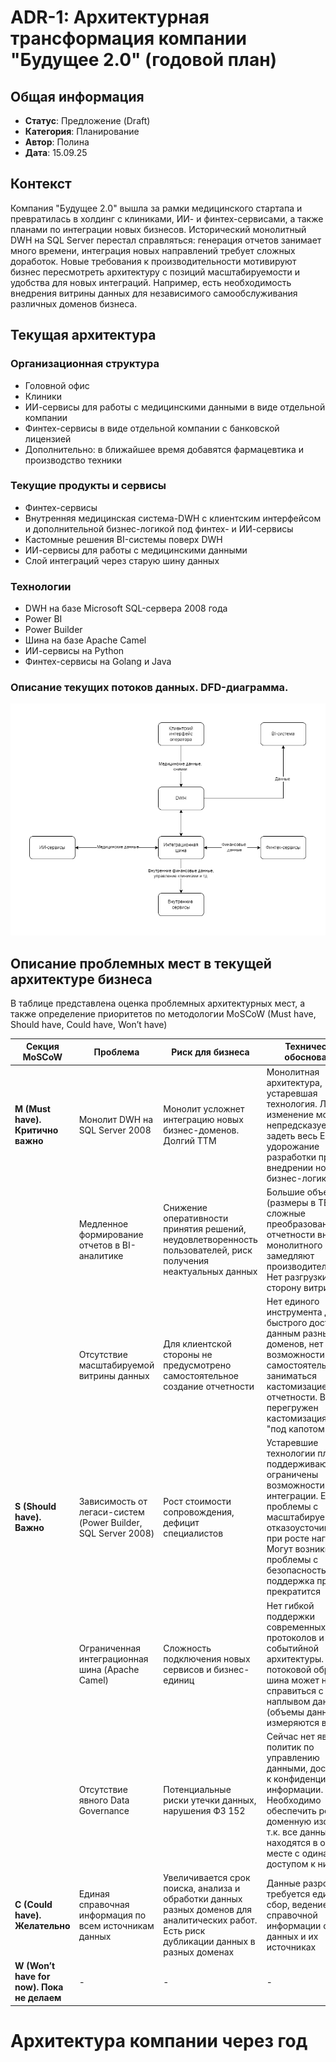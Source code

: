 # ADR-1: Архитектурная трансформация компании "Будущее 2.0" (годовой план)
## Общая информация
- **Статус**: Предложение (Draft)
- **Категория**: Планирование
- **Автор**: Полина
- **Дата**: 15.09.25

## Контекст
Компания "Будущее 2.0" вышла за рамки медицинского стартапа и превратилась в холдинг с клиниками, ИИ- и финтех-сервисами, а также планами по интеграции новых бизнесов. Исторический монолитный DWH на SQL Server перестал справляться: генерация отчетов занимает много времени, интеграция новых направлений требует сложных доработок. Новые требования к производительности мотивируют бизнес пересмотреть архитектуру с позиций масштабируемости и удобства для новых интеграций. Например, есть необходимость внедрения витрины данных для независимого самообслуживания различных доменов бизнеса.

## Текущая архитектура

### Организационная структура
- Головной офис
- Клиники
- ИИ-сервисы для работы с медицинскими данными в виде отдельной компании
- Финтех-сервисы в виде отдельной компании с банковской лицензией
- Дополнительно: в ближайшее время добавятся фармацевтика и производство техники

### Текущие продукты и сервисы
- Финтех-сервисы
- Внутренняя медицинская система-DWH с клиентским интерфейсом и дополнительной бизнес-логикой под финтех- и ИИ-сервисы
- Кастомные решения BI-системы поверх DWH
- ИИ-сервисы для работы с медицинскими данными
- Слой интеграций через старую шину данных

### Технологии
- DWH на базе Microsoft SQL-сервера 2008 года
- Power BI
- Power Builder
- Шина на базе Apache Camel
- ИИ-сервисы на Python
- Финтех-сервисы на Golang и Java

### Описание текущих потоков данных. DFD-диаграмма.
![](./dfd_as-is.png)

## Описание проблемных мест в текущей архитектуре бизнеса

В таблице представлена оценка проблемных архитектурных мест, а также определение приоритетов по методологии MoSCoW (Must have, Should have, Could have, Won’t have)

|Секция MoSCoW|Проблема|Риск для бизнеса|Техническое обоснование|
|---|---|---|---|
|**M (Must have). Критично важно**|Монолит DWH на SQL Server 2008|Монолит усложнет интеграцию новых бизнес-доменов. Долгий TTM| Монолитная архитектура, устаревшая технология. Любое изменение может непредсказуемо задеть весь ETL, удорожание разработки при внедрении новой бизнес-логики|
||Медленное формирование отчетов в BI-аналитике|Снижение оперативности принятия решений, неудовлетворенность пользователей, риск получения неактуальных данных|Большие объемы (размеры в ТБ), сложные преобразования отчетности внутри монолитного DWH замедляют производительность. Нет разгрузки в сторону витрин.|
||Отсутствие масштабируемой витрины данных|Для клиентской стороны не предусмотрено самостоятельное создание отчетности|Нет единого инструмента для быстрого доступа к данным разных доменов, нет возможности самостоятельно заниматься кастомизацией отчетности. BI-слой перегружен кастомизациями "под капотом"|
|**S (Should have). Важно**| Зависимость от легаси-систем (Power Builder, SQL Server 2008) |Рост стоимости сопровождения, дефицит специалистов|Устаревшие технологии плохо поддерживаются, ограничены возможности интеграции. Есть проблемы с масштабируемостью, отказоусточивостью при росте нагрузки. Могут возникнуть проблемы с безопасностью, если поддержка продукта прекратится|
||Ограниченная интеграционная шина (Apache Camel)|Сложность подключения новых сервисов и бизнес-единиц|Нет гибкой поддержки современных протоколов и событийной архитектуры. При потоковой обработке шина может не справиться с наплывом данных (объемы данных уже измеряются в ТБ)|
||Отсутствие явного Data Governance|Потенциальные риски утечки данных, нарушения ФЗ 152|Сейчас нет явных политик по управлению данными, доступами к конфиденциальной информации. Необходимо обеспечить ролевую, доменную изоляцию, т.к. все данные находятся в одном месте с одинаковым доступом к ним|
|**C (Could have). Желательно**|Единая справочная информация по всем источникам данных| Увеличивается срок поиска, анализа и обработки данных разных доменов для аналитических работ. Есть риск дубликации данных в разных доменах|Данные разрознены, требуется единый сбор, ведение справочной информации о данных и их источниках|
|**W (Won’t have for now). Пока не делаем** |-|-|-|


# Архитектура компании через год